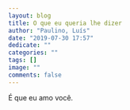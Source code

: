 ```yaml
---
layout: blog
title: O que eu queria lhe dizer
author: "Paulino, Luís"
date: "2019-07-30 17:57"
dedicate: ""
categories: ""
tags: []
image: ""
comments: false
---
```


É que eu amo você.
